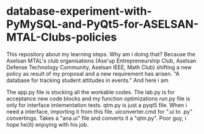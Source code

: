 # database-experiment-with-PyMySQL-and-PyQt5-for-ASELSAN-MTAL-Clubs-policies
This repository about my learning steps. Why am i doing that? Because the Aselsan MTAL's club organisations (Ase'up Entrepreneurship Club, Aselsan Defense Technology Community, Aselsan IEEE, Math Club) shifting a new policy as result of my proposal and a new requirement has arisen. "A database for tracking student attitudes in events." And here i am

The app.py file is stocking all the workable codes.
The lab.py is for acceptance new code blocks and my function optimizations
run.py file is only for interface imlementation tests.
qtm.py is just a pyqt5 file. When i need a interface, importing it from this file.
uiconverter.cmd for ".ui to .py" convertings. Takes a "ana.ui" file and converts it a "qtm.py". Poor guy, i hope he(it) enjoying with his job.
